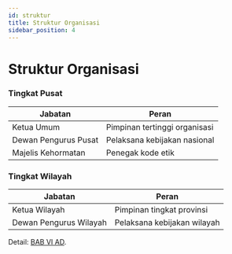 ```yaml
---
id: struktur
title: Struktur Organisasi
sidebar_position: 4
---
```


# Struktur Organisasi

### Tingkat Pusat
| **Jabatan**          | **Peran**                          |
|----------------------|------------------------------------|
| Ketua Umum          | Pimpinan tertinggi organisasi      |
| Dewan Pengurus Pusat| Pelaksana kebijakan nasional       |
| Majelis Kehormatan  | Penegak kode etik                  |

### Tingkat Wilayah
| **Jabatan**          | **Peran**                          |
|----------------------|------------------------------------|
| Ketua Wilayah       | Pimpinan tingkat provinsi          |
| Dewan Pengurus Wilayah | Pelaksana kebijakan wilayah     |

Detail: [BAB VI AD](/docs/Dokumen/ad#bagian-kesatu-struktur-organisasi).